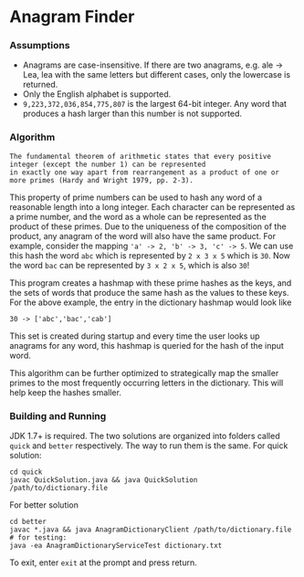 # Anagram Finder

### Assumptions

- Anagrams are case-insensitive. If there are two anagrams, e.g. ale -> Lea, lea with the same letters but different
  cases, only the lowercase is returned.
- Only the English alphabet is supported.
- `9,223,372,036,854,775,807` is the largest 64-bit integer. Any word that produces a hash larger than this number is
  not supported.

### Algorithm

    The fundamental theorem of arithmetic states that every positive integer (except the number 1) can be represented
    in exactly one way apart from rearrangement as a product of one or more primes (Hardy and Wright 1979, pp. 2-3).

This property of prime numbers can be used to hash any word of a reasonable length into a long integer. Each character
can be represented as a prime number, and the word as a whole can be represented as the product of these primes. Due to
the uniqueness of the composition of the product, any anagram of the word will also have the same product. For example,
consider the mapping `'a' -> 2, 'b' -> 3, 'c' -> 5`. We can use this hash the word `abc` which is represented
by `2 x 3 x 5` which is `30`. Now the word `bac` can be represented by `3 x 2 x 5`, which is also `30`!

This program creates a hashmap with these prime hashes as the keys, and the sets of words that produce the same hash as
the values to these keys. For the above example, the entry in the dictionary hashmap would look like

```
30 -> ['abc','bac','cab']
```

This set is created during startup and every time the user looks up anagrams for any word, this hashmap is queried for
the hash of the input word.

This algorithm can be further optimized to strategically map the smaller primes to the most frequently occurring letters
in the dictionary. This will help keep the hashes smaller.

### Building and Running

JDK 1.7+ is required. The two solutions are organized into folders called `quick` and `better` respectively. The way to
run them is the same. For quick solution:

```
cd quick
javac QuickSolution.java && java QuickSolution /path/to/dictionary.file
```

For better solution

```
cd better
javac *.java && java AnagramDictionaryClient /path/to/dictionary.file
# for testing:
java -ea AnagramDictionaryServiceTest dictionary.txt
```

To exit, enter `exit` at the prompt and press return.
